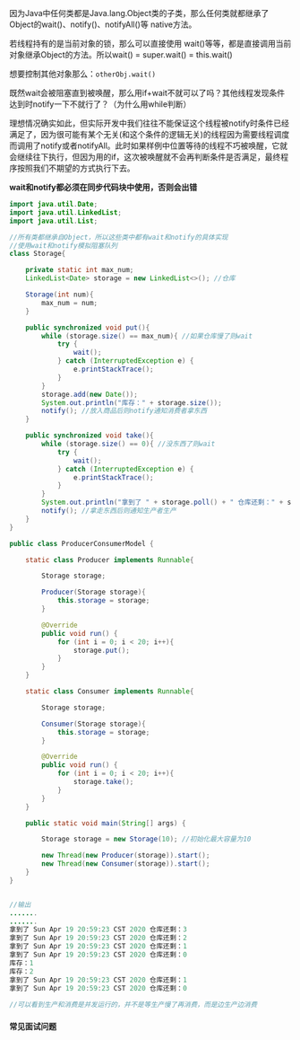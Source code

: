 因为Java中任何类都是Java.lang.Object类的子类，那么任何类就都继承了Object的wait()、notify()、notifyAll()等 native方法。

若线程持有的是当前对象的锁，那么可以直接使用 wait()等等，都是直接调用当前对象继承Object的方法。所以wait() = super.wait() = this.wait()

想要控制其他对象那么：`otherObj.wait()`

既然wait会被阻塞直到被唤醒，那么用if+wait不就可以了吗？其他线程发现条件达到时notify一下不就行了？（为什么用while判断）

理想情况确实如此，但实际开发中我们往往不能保证这个线程被notify时条件已经满足了，因为很可能有某个无关(和这个条件的逻辑无关)的线程因为需要线程调度而调用了notify或者notifyAll。此时如果样例中位置等待的线程不巧被唤醒，它就会继续往下执行，但因为用的if，这次被唤醒就不会再判断条件是否满足，最终程序按照我们不期望的方式执行下去。

**wait和notify都必须在同步代码块中使用，否则会出错**

```java
import java.util.Date;
import java.util.LinkedList;
import java.util.List;

//所有类都继承自Object，所以这些类中都有wait和notify的具体实现
//使用wait和notify模拟阻塞队列
class Storage{

    private static int max_num;
    LinkedList<Date> storage = new LinkedList<>(); //仓库

    Storage(int num){
        max_num = num;
    }

    public synchronized void put(){
        while (storage.size() == max_num){ //如果仓库慢了则wait
            try {
                wait();
            } catch (InterruptedException e) {
                e.printStackTrace();
            }
        }
        storage.add(new Date());
        System.out.println("库存：" + storage.size());
        notify(); //放入商品后则notify通知消费者拿东西
    }

    public synchronized void take(){
        while (storage.size() == 0){ //没东西了则wait
            try {
                wait();
            } catch (InterruptedException e) {
                e.printStackTrace();
            }
        }
        System.out.println("拿到了 " + storage.poll() + " 仓库还剩：" + storage.size());
        notify(); //拿走东西后则通知生产者生产
    }
}

public class ProducerConsumerModel {

    static class Producer implements Runnable{

        Storage storage;

        Producer(Storage storage){
            this.storage = storage;
        }

        @Override
        public void run() {
            for (int i = 0; i < 20; i++){
                storage.put();
            }
        }
    }

    static class Consumer implements Runnable{

        Storage storage;

        Consumer(Storage storage){
            this.storage = storage;
        }

        @Override
        public void run() {
            for (int i = 0; i < 20; i++){
                storage.take();
            }
        }
    }

    public static void main(String[] args) {

        Storage storage = new Storage(10); //初始化最大容量为10

        new Thread(new Producer(storage)).start();
        new Thread(new Consumer(storage)).start();
    }
}


//输出
.......
.......
拿到了 Sun Apr 19 20:59:23 CST 2020 仓库还剩：3
拿到了 Sun Apr 19 20:59:23 CST 2020 仓库还剩：2
拿到了 Sun Apr 19 20:59:23 CST 2020 仓库还剩：1
拿到了 Sun Apr 19 20:59:23 CST 2020 仓库还剩：0
库存：1
库存：2
拿到了 Sun Apr 19 20:59:23 CST 2020 仓库还剩：1
拿到了 Sun Apr 19 20:59:23 CST 2020 仓库还剩：0
    
//可以看到生产和消费是并发运行的，并不是等生产慢了再消费，而是边生产边消费
```

#### 常见面试问题